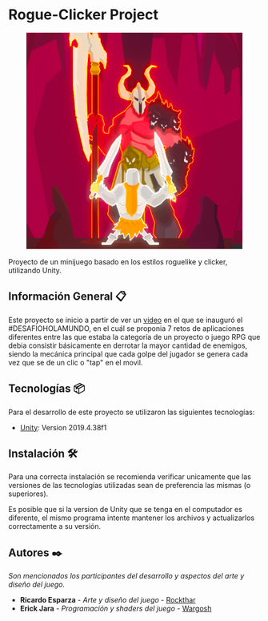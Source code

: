 # Rogue-Clicker Project
<p align="center">
  <img src="https://github.com/DevTic/RogueClicker_project/blob/main/Assets/Textures/icon_game.png?raw=true" alt="Icon game"/>
</p>
 
 Proyecto de un minijuego basado en los estilos roguelike y clicker, utilizando Unity.

<!--
## Table of Contents
1. [Información General](#información-general)
2. [Tecnologías](#tecnologías)
3. [Instalación](#instalación)
4. [Colaboradores](#colaboradores)
-->

## Información General 📋

Este proyecto se inicio a partir de ver un [video](https://www.youtube.com/watch?v=psSO3T7gslU) en el que se inauguró el #DESAFIOHOLAMUNDO, en el cuál se proponia 7 retos de aplicaciones diferentes entre las que estaba la categoría de un proyecto o juego RPG que debia consistir básicamente en derrotar la mayor cantidad de enemigos, siendo la mecánica principal que cada golpe del jugador se genera cada vez que se de un clic o "tap" en el movil.


## Tecnologías 📦

Para el desarrollo de este proyecto se utilizaron las siguientes tecnologías:
* [Unity](https://unity.com/download#how-get-started): Version 2019.4.38f1 


## Instalación 🛠️

Para una correcta instalación se recomienda verificar unicamente que las versiones de las tecnologías utilizadas sean de preferencia las mismas (o superiores).

Es posible que si la version de Unity que se tenga en el computador es diferente, el mismo programa intente mantener los archivos y actualizarlos correctamente a su versión.

## Autores ✒️

_Son mencionados los participantes del desarrollo y aspectos del arte y diseño del juego._

* **Ricardo Esparza** - *Arte y diseño del juego* - [Rockthar](https://github.com/rokthar)
* **Erick Jara** - *Programación y shaders del juego* - [Wargosh](https://github.com/Wargosh)
